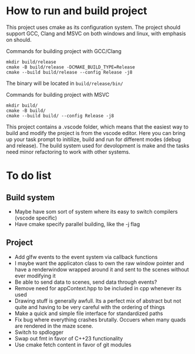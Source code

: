 # How to run and build project
This project uses cmake as its configuration system. The project should support GCC, Clang and MSVC on both windows and linux, with emphasis on should. 

Commands for building project with GCC/Clang
```
mkdir build/release
cmake -B build/release -DCMAKE_BUILD_TYPE=Release
cmake --build build/release --config Release -j8
```
The binary will be located in `build/release/bin/` 

Commands for building project with MSVC
```
mkdir build/
cmake -B build/ 
cmake --build build/ --config Release -j8
```

This project contains a .vscode folder, which means that the easiest way to build and modify the project is from the vscode editor. Here you can bring up your task prompt to initilize, build and run for different modes (debug and release). The build system used for devolopment is make and the tasks need minor refactoring to work with other systems. 

# To do list

## Build system
- Maybe have som sort of system where its easy to switch compilers (vscode specific)
- Have cmake specify parallel building, like the -j<n> flag

## Project
- Add glfw events to the event system via callback functions
- I maybe want the applicaton class to own the raw window pointer and have a renderwindow wrapped around it and sent to the scenes without ever modifying it
- Be able to send data to scenes, send data through events?
- Remove need for appContext.hpp to be included in cpp whenever its used
- Drawing stuff is generally awfull. Its a perfect mix of abstract but not quite and having to be very careful with the ordering of things 
- Make a quick and simple file interface for standardized paths
- Fix bug where everything crashes brutally. Occuers when many quads are rendered in the maze scene.
- Switch to spdlogger
- Swap out fmt in favor of C++23 functionality
- Use cmake fetch content in favor of git modules